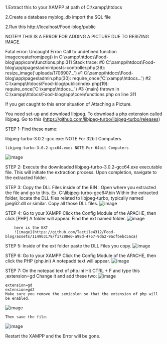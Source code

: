 
1.Extract this to your XAMPP at path of  C:\xampp\htdocs

2.Create a database myblog_db import the SQL file

2.Run this http://localhost/Food-blog/public







NOTE!!! THIS IS A ERROR FOR ADDING A PICTURE DUE TO RESIZING IMAGE.

Fatal error: Uncaught Error: Call to undefined function imagecreatefromjpeg() in C:\xampp\htdocs\Food-blog\app\core\functions.php:311 Stack trace: #0 C:\xampp\htdocs\Food-blog\app\pages\admin\posts-controller.php(39): resize_image('uploads/1706907...') #1 C:\xampp\htdocs\Food-blog\app\pages\admin.php(30): require_once('C:\\xampp\\htdocs...') #2 C:\xampp\htdocs\Food-blog\public\index.php(19): require_once('C:\\xampp\\htdocs...') #3 {main} thrown in C:\xampp\htdocs\Food-blog\app\core\functions.php on line 311

If you get caught to this error situation of Attaching a Picture. 

You need set-up and download libjpeg. To download a php extension called libjpeg. Go to this (https://github.com/libjpeg-turbo/libjpeg-turbo/releases)


STEP 1: Find these name:


  libjpeg-turbo-3.0.2-gcc.exe: NOTE For 32bit Computers

	libjpeg-turbo-3.0.2-gcc64.exe: NOTE For 64bit Computers
 ![image](https://github.com/Tactile4312/Food-blog/assets/114903179/d613ea58-ddf0-4ee8-a55f-125f7ece05af)


STEP 2: Execute the downloaded libjpeg-turbo-3.0.2-gcc64.exe executable file. This will initiate the extraction process.
	Upon completion, navigate to the extracted folder.


STEP 3:	Copy the DLL Files inside of the BIN : Open where you extracted the file and go to this. Ex. C:\libjpeg-turbo-gcc64\bin
	Within the extracted folder, locate the DLL files related to libjpeg-turbo, typically named jpeg62.dll or similar.
	Copy all those DLL files.
      ![image](https://github.com/Tactile4312/Food-blog/assets/114903179/ff6fc369-fcc8-437a-829b-164e9d042790)

STEP 4: Go to your XAMPP Click the Config Module of the APACHE, then click <Browse> [PHP] A folder will appear. Find the ext named folder.
          ![image](https://github.com/Tactile4312/Food-blog/assets/114903179/46a0b95d-42ec-4eca-bceb-b543b89fe816)

        here is the EXT 
        ![image](https://github.com/Tactile4312/Food-blog/assets/114903179/f17288e0-a98d-4767-9da2-9acfbebc5aca)

STEP 5: Inside of the ext folder paste the DLL Files you copy.
          ![image](https://github.com/Tactile4312/Food-blog/assets/114903179/bc201dff-7adc-475e-bffe-e0f531a34b92)

STEP 6: Go to your XAMPP Click the Config Module of the APACHE, then click the PHP (php.ini) A notepadd text will appear.
              ![image](https://github.com/Tactile4312/Food-blog/assets/114903179/28faed85-e383-4c56-b50c-a78d1d7d299c)

STEP 7: On the notepad text of php.ini Hit CTRL + F and type this ;extension=gd Change it and add these two:
![image](https://github.com/Tactile4312/Food-blog/assets/114903179/0df2f56f-ff08-4b3a-9ef1-dbbca5872180)

	extension=gd
	extension=gd2
	Make sure you remove the semicolon so that the extension of php will be enabled.
![image](https://github.com/Tactile4312/Food-blog/assets/114903179/bf0edbbf-9cb2-47cd-9107-5a8a441d03ab)

	Then save the file.
 ![image](https://github.com/Tactile4312/Food-blog/assets/114903179/c22c3a96-1d45-4c2a-8f72-76ea05c4d5b1)

	
Restart the XAMPP and the Error will be gone.

	
